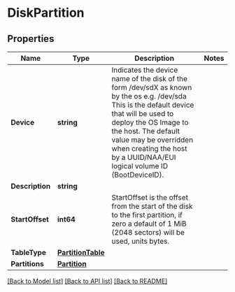 # DiskPartition

## Properties

Name | Type | Description | Notes
------------ | ------------- | ------------- | -------------
**Device** | **string** | Indicates the device name of the disk of the form /dev/sdX as known by the os e.g. /dev/sda This is the default device that will be used to deploy the OS Image to the host. The default value may be overridden when creating the host by a UUID/NAA/EUI  logical volume ID (BootDeviceID). | 
**Description** | **string** |  | 
**StartOffset** | **int64** | StartOffset is the offset from the start of the disk to the first partition,  if zero a default of 1 MiB (2048 sectors) will be used, units bytes. | 
**TableType** | [**PartitionTable**](PartitionTable.md) |  | 
**Partitions** | [**Partition**](Partition.md) |  | 

[[Back to Model list]](../README.md#documentation-for-models) [[Back to API list]](../README.md#documentation-for-api-endpoints) [[Back to README]](../README.md)


